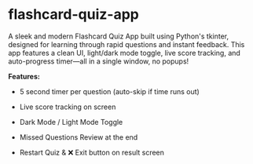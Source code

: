 # flashcard-quiz-app
A sleek and modern Flashcard Quiz App built using Python's tkinter, designed for learning through rapid questions and instant feedback. This app features a clean UI, light/dark mode toggle, live score tracking, and auto-progress timer—all in a single window, no popups!

**Features:**

- 5 second timer per question (auto-skip if time runs out)

- Live score tracking on screen

- Dark Mode / Light Mode Toggle

- Missed Questions Review at the end

- Restart Quiz & ❌ Exit button on result screen
